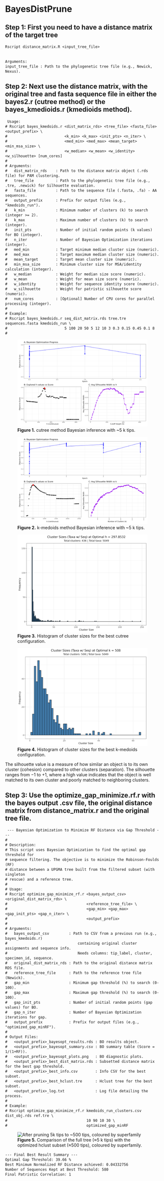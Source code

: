 # BayesDistPrune

## Step 1: First you need to have a distance matrix of the target tree


```
Rscript distance_matrix.R <input_tree_file>


Arguments:
input_tree_file : Path to the phylogenetic tree file (e.g., Newick, Nexus).

```

## Step 2: Next use the distance matrix, with the original tree and fasta sequence file in either the bayes2.r (cutree method) or the bayes_kmedioids.r (kmedioids method).

```
 Usage:
# Rscript bayes_kmedoids.r <dist_matrix_rds> <tree_file> <fasta_file> <output_prefix> \
#                          <k_min> <k_max> <init_pts> <n_iter> \
#                          <med_min> <med_max> <mean_target> <min_msa_size> \
#                          <w_median> <w_mean> <w_identity> <w_silhouette> [num_cores]
#
# Arguments:
#   dist_matrix_rds    : Path to the distance matrix object (.rds file) for PAM clustering.
#   tree_file          : Path to the phylogenetic tree file (e.g., .tre, .newick) for Silhouette evaluation.
#   fasta_file         : Path to the sequence file (.fasta, .fa) - AA sequences.
#   output_prefix      : Prefix for output files (e.g., "kmedoids_run").
#   k_min              : Minimum number of clusters (k) to search (integer >= 2).
#   k_max              : Maximum number of clusters (k) to search (integer).
#   init_pts           : Number of initial random points (k values) for BO (integer).
#   n_iter             : Number of Bayesian Optimization iterations (integer).
#   med_min            : Target minimum median cluster size (numeric).
#   med_max            : Target maximum median cluster size (numeric).
#   mean_target        : Target mean cluster size (numeric).
#   min_msa_size       : Minimum cluster size for MSA/identity calculation (integer).
#   w_median           : Weight for median size score (numeric).
#   w_mean             : Weight for mean size score (numeric).
#   w_identity         : Weight for sequence identity score (numeric).
#   w_silhouette       : Weight for patristic silhouette score (numeric).
#   num_cores          : [Optional] Number of CPU cores for parallel processing (integer).
#
# Example:
# Rscript bayes_kmedoids.r seq_dist_matrix.rds tree.tre sequences.fasta kmedoids_run \
#                          5 100 20 50 5 12 10 3 0.3 0.15 0.45 0.1 8
#
```

<!-- cutree method Bayesian inference with ~5k tips -->
<figure>
  <img src="Figures/hcut_run_size_identity_bayesopt_combined_plots.png"
       alt="cutree method Bayesian inference with ~5k tips">
  <figcaption><strong>Figure&nbsp;1.</strong> cutree method Bayesian inference with ~5 k tips.</figcaption>
</figure>

<!-- k-medoids method Bayesian inference with ~5k tips -->
<figure>
  <img src="Figures/kmedoids_run_size_identity_bayesopt_combined_plots.png"
       alt="k-medoids method Bayesian inference with ~5k tips">
  <figcaption><strong>Figure&nbsp;2.</strong> k-medoids method Bayesian inference with ~5 k tips.</figcaption>
</figure>

<!-- cutree method histogram -->
<figure>
  <img src="Figures/hcut_run_size_identity_best_h297.8532_histogram.png"
       alt="cutree method histogram">
  <figcaption><strong>Figure&nbsp;3.</strong> Histogram of cluster sizes for the best cutree configuration.</figcaption>
</figure>

<!-- k-medoids method histogram -->
<figure>
  <img src="Figures/kmedoids_run_size_identity_best_k508_histogram.png"
       alt="k-medoids method histogram">
  <figcaption><strong>Figure&nbsp;4.</strong> Histogram of cluster sizes for the best k-medoids configuration.</figcaption>
</figure>

The silhouette value is a measure of how similar an object is to its own cluster (cohesion) compared to other clusters (separation). The silhouette ranges from −1 to +1, where a high value indicates that the object is well matched to its own cluster and poorly matched to neighboring clusters.


## Step 3: Use the optimize_gap_minimize.rf.r with the bayes output .csv file, the original distance matrix from distance_matrix.r and the original tree file.

```
 --- Bayesian Optimization to Minimize RF Distance via Gap Threshold ---
#
# Description:
# This script uses Bayesian Optimization to find the optimal gap threshold for
# sequence filtering. The objective is to minimize the Robinson-Foulds (RF)
# distance between a UPGMA tree built from the filtered subset (with singleton
# rescue) and a reference tree.
#
# Usage:
# Rscript optimize_gap_minimize_rf.r <bayes_output_csv> <original_dist_matrix_rds> \
#                                    <reference_tree_file> \
#                                    <gap_min> <gap_max> <gap_init_pts> <gap_n_iter> \
#                                    <output_prefix>
#
# Arguments:
#   bayes_output_csv         : Path to CSV from a previous run (e.g., bayes_kmedoids.r)
#                                containing original cluster assignments and sequence info.
#                                Needs columns: tip_label, cluster, specimen_id, sequence.
#   original_dist_matrix_rds : Path to the original distance matrix RDS file.
#   reference_tree_file      : Path to the reference tree file (Newick).
#   gap_min                  : Minimum gap threshold (%) to search (0-100).
#   gap_max                  : Maximum gap threshold (%) to search (0-100).
#   gap_init_pts             : Number of initial random points (gap values) for BO.
#   gap_n_iter               : Number of Bayesian Optimization iterations for gap.
#   output_prefix            : Prefix for output files (e.g., "optimized_gap_minRF").
#
# Output Files:
#   <output_prefix>_bayesopt_results.rds : BO results object.
#   <output_prefix>_bayesopt_summary.csv : BO summary table (Score = 1/(1+RF)).
#   <output_prefix>_bayesopt_plots.png   : BO diagnostic plots.
#   <output_prefix>_best_dist_matrix.rds : Subsetted distance matrix for the best gap threshold.
#   <output_prefix>_best_info.csv        : Info CSV for the best subset.
#   <output_prefix>_best_hclust.tre      : Hclust tree for the best subset.
#   <output_prefix>_log.txt              : Log file detailing the process.
#
# Example:
# Rscript optimize_gap_minimize_rf.r kmedoids_run_clusters.csv dist_obj.rds ref.tre \
#                                    10 90 10 30 \
#                                    optimized_gap_minRF
```


<!-- Full vs. optimized hclust comparison -->
<figure>
  <img src="Figures/optimized_gap_minRF_full_vs_optimized_hclust_plot.png"
       alt="After pruning 5k tips to ~500 tips, coloured by superfamily">
  <figcaption><strong>Figure&nbsp;5.</strong> Comparison of the full tree (≈5 k tips) with the optimized hclust subset (≈500 tips), coloured by superfamily.</figcaption>
</figure>

```
--- Final Best Result Summary ---
Optimal Gap Threshold: 39.66 %
Best Minimum Normalized RF Distance achieved: 0.04332756
Number of Sequences Kept at Best Threshold: 580
Final Patristic Correlation: 1

```

